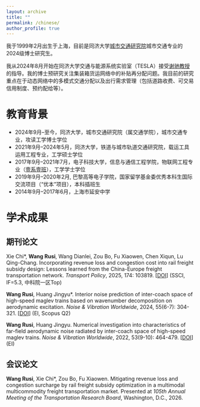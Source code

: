```yaml
---
layout: archive
title: ""
permalink: /chinese/
author_profile: true
---
```


我于1999年2月出生于上海，目前是同济大学[城市交通研究院](https://umi.tongji.edu.cn/)城市交通专业的2024级博士研究生。

我从2024年8月开始在同济大学交通与能源系统实验室（TESLA）接受[谢驰教授](https://scholar.google.com/citations?hl=en&user=LQ3KKYQAAAAJ&view_op=list_works&sortby=pubdate)的指导。我的博士预研究关注集装箱货运网络中的补贴再分配问题。我目前的研究重点在于动态网络中的多模式交通分配以及出行需求管理（包括道路收费、可交易信用制度、预约配给等）。

教育背景
======
* 2024年9月–至今，同济大学，城市交通研究院（属交通学院），城市交通专业，攻读工学博士学位
* 2021年9月–2024年5月，同济大学，铁道与城市轨道交通研究院，载运工具运用工程专业，工学硕士学位
* 2017年9月–2021年7月，电子科技大学，信息与通信工程学院，物联网工程专业（[壹系壹班](https://mp.weixin.qq.com/s/ew-8znWxv4uh3Q9MWJyc2A)），工学学士学位
* 2019年9月–2020年2月, 巴黎高等电子学院，国家留学基金委优秀本科生国际交流项目（“优本”项目），本科插班生
* 2014年9月–2017年6月，上海市延安中学

学术成果
======

期刊论文
------
Xie Chi\*, **Wang Rusi**, Wang Dianlei, Zou Bo, Fu Xiaowen, Chen Xiqun, Lu Qing-Chang. Incorporating revenue loss and congestion cost into rail freight subsidy design: Lessons learned from the China-Europe freight transportation network. *Transport Policy*, 2025, 174: 103819. [[DOI](https://doi.org/10.1016/j.tranpol.2025.103819)] (SSCI, IF=5.3, 中科院一区Top)

**Wang Rusi**, Huang Jingyu\*. Interior noise prediction of inter-coach space of high-speed maglev trains based on wavenumber decomposition on aerodynamic excitation. *Noise & Vibration Worldwide*, 2024, 55(6-7): 304-321. [[DOI](https://doi.org/10.1177/09574565241252989)] (EI, Scopus Q2)

**Wang Rusi**, Huang Jingyu. Numerical investigation into characteristics of far-field aerodynamic noise radiated by inter-coach space of high-speed maglev trains. *Noise & Vibration Worldwide*, 2022, 53(9-10): 464-479. [[DOI](https://doi.org/10.1177/09574565221128063)] (EI)

会议论文
------
**Wang Rusi**, Xie Chi\*, Zou Bo, Fu Xiaowen. Mitigating revenue loss and congestion surcharge by rail freight subsidy optimization in a multimodal multicommodity freight transportation market. Presented at *105th Annual Meeting of the Transportation Research Board*, Washington, D.C., 2026.
